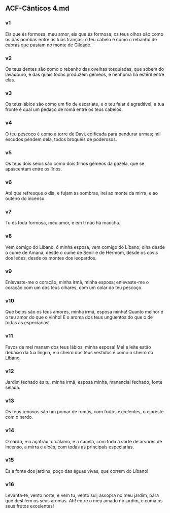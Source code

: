 ## ACF-Cânticos 4.md
### v1
 Eis que és formosa, meu amor, eis que és formosa; os teus olhos são como os das pombas entre as tuas tranças; o teu cabelo é como o rebanho de cabras que pastam no monte de Gileade.
### v2
 Os teus dentes são como o rebanho das ovelhas tosquiadas, que sobem do lavadouro, e das quais todas produzem gêmeos, e nenhuma há estéril entre elas.
### v3
 Os teus lábios são como um fio de escarlate, e o teu falar é agradável; a tua fronte é qual um pedaço de romã entre os teus cabelos.
### v4
 O teu pescoço é como a torre de Davi, edificada para pendurar armas; mil escudos pendem dela, todos broquéis de poderosos.
### v5
 Os teus dois seios são como dois filhos gêmeos da gazela, que se apascentam entre os lírios.
### v6
 Até que refresque o dia, e fujam as sombras, irei ao monte da mirra, e ao outeiro do incenso.
### v7
 Tu és toda formosa, meu amor, e em ti não há mancha.
### v8
 Vem comigo do Líbano, ó minha esposa, vem comigo do Líbano; olha desde o cume de Amana, desde o cume de Senir e de Hermom, desde os covis dos leões, desde os montes dos leopardos.
### v9
 Enlevaste-me o coração, minha irmã, minha esposa; enlevaste-me o coração com um dos teus olhares, com um colar do teu pescoço.
### v10
 Que belos são os teus amores, minha irmã, esposa minha! Quanto melhor é o teu amor do que o vinho! E o aroma dos teus ungüentos do que o de todas as especiarias!
### v11
 Favos de mel manam dos teus lábios, minha esposa! Mel e leite estão debaixo da tua língua, e o cheiro dos teus vestidos é como o cheiro do Líbano.
### v12
 Jardim fechado és tu, minha irmã, esposa minha, manancial fechado, fonte selada.
### v13
 Os teus renovos são um pomar de romãs, com frutos excelentes, o cipreste com o nardo.
### v14
 O nardo, e o açafrão, o cálamo, e a canela, com toda a sorte de árvores de incenso, a mirra e aloés, com todas as principais especiarias.
### v15
 És a fonte dos jardins, poço das águas vivas, que correm do Líbano!
### v16
 Levanta-te, vento norte, e vem tu, vento sul; assopra no meu jardim, para que destilem os seus aromas. Ah! entre o meu amado no jardim, e coma os seus frutos excelentes!
